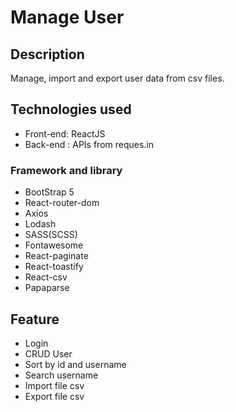 <h1> Manage User </h1>
<h2>Description</h2>  
   <p> Manage, import and export user data from csv files. <p>
<h2>Technologies used</h2>
    <ul>
        <li> Front-end: ReactJS </li>
        <li> Back-end : APIs from reques.in </li>
    </ul>
    <h3> Framework and library</h3>
    <ul>
        <li>BootStrap 5</li>
        <li>React-router-dom</li>
        <li>Axios</li>
        <li>Lodash</li>
        <li>SASS(SCSS)</li>
        <li>Fontawesome</li>
        <li>React-paginate</li>
        <li>React-toastify</li>
        <li>React-csv</li>
        <li>Papaparse</li>
    </ul>
<h2> Feature</h2>
    <ul>
        <li>Login</li>
        <li>CRUD User</li>
        <li>Sort by id and username</li>
        <li>Search username</li>
        <li>Import file csv</li>
        <li>Export file csv</li>
    </ul>
    
    

